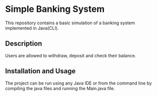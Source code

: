 # Simple Banking System
This repository contains a basic simulation of a banking system implemented in Java(CLI).

## Description
Users are allowed to withdraw, deposit and check their balance.

## Installation and Usage
The project can be run using any Java IDE or from the command line by compiling the java files and running the Main.java file.
